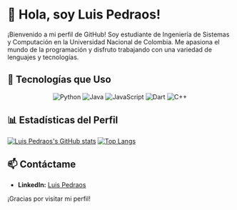 <!--
**brosgor/brosgor** is a ✨ _special_ ✨ repository because its `README.md` (this file) appears on your GitHub profile.

Here are some ideas to get you started:

- 🔭 I’m currently working on ...
- 🌱 I’m currently learning ...
- 👯 I’m looking to collaborate on ...
- 🤔 I’m looking for help with ...
- 💬 Ask me about ...
- 📫 How to reach me: ...
- 😄 Pronouns: ...
- ⚡ Fun fact: ...
-->
# 👋 Hola, soy Luis Pedraos!

¡Bienvenido a mi perfil de GitHub! Soy estudiante de Ingeniería de Sistemas y Computación en la Universidad Nacional de Colombia. Me apasiona el mundo de la programación y disfruto trabajando con una variedad de lenguajes y tecnologías.


## 🚀 Tecnologías que Uso

<p align="center">
  <img src="https://img.shields.io/badge/Python-3776AB?style=flat&logo=python&logoColor=white" alt="Python">
  <img src="https://img.shields.io/badge/Java-007396?style=flat&logo=java&logoColor=white" alt="Java">
  <img src="https://img.shields.io/badge/JavaScript-F7DF1E?style=flat&logo=javascript&logoColor=black" alt="JavaScript">
  <img src="https://img.shields.io/badge/Dart-0175C2?style=flat&logo=dart&logoColor=white" alt="Dart">
  <img src="https://img.shields.io/badge/C++-00599C?style=flat&logo=c%2b%2b&logoColor=white" alt="C++">
</p>

## 📊 Estadísticas del Perfil

[![Luis Pedraos's GitHub stats](https://github-readme-stats.vercel.app/api?username=brosgor&show_icons=true&theme=radical)](https://github.com/brosgor)
[![Top Langs](https://github-readme-stats.vercel.app/api/top-langs/?username=brosgor&layout=compact&theme=radical)](https://github.com/brosgor)

## 📫 Contáctame

- **LinkedIn:** [Luis Pedraos](https://www.linkedin.com/in/alfonso-dev/)
  
¡Gracias por visitar mi perfil!
